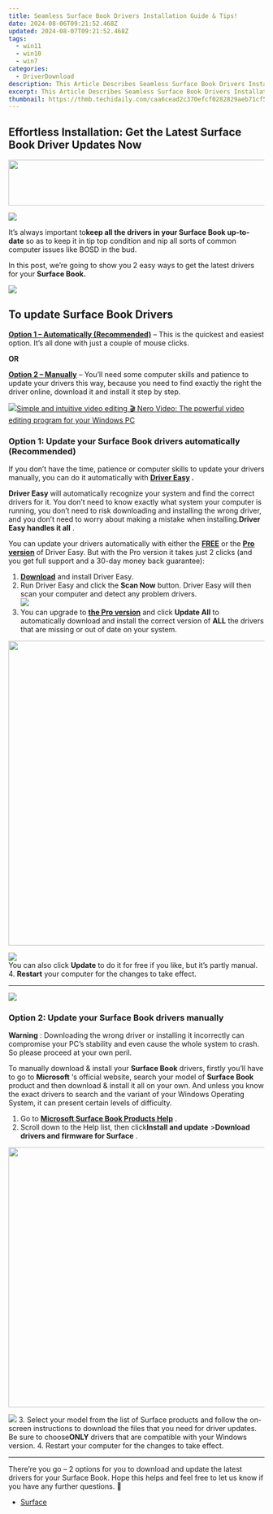 ```yaml
---
title: Seamless Surface Book Drivers Installation Guide & Tips!
date: 2024-08-06T09:21:52.468Z
updated: 2024-08-07T09:21:52.468Z
tags:
  - win11
  - win10
  - win7
categories:
  - DriverDownload
description: This Article Describes Seamless Surface Book Drivers Installation Guide & Tips!
excerpt: This Article Describes Seamless Surface Book Drivers Installation Guide & Tips!
thumbnail: https://thmb.techidaily.com/caa6cead2c370efcf0282829aeb71cf5fae19a07fa272224ebe494dc43e30123.jpg
---
```


## Effortless Installation: Get the Latest Surface Book Driver Updates Now

<!-- affiliate ads begin -->
<a href="https://natural-cycles.sjv.io/c/5597632/2072200/17885" target="_top" id="2072200"><img src="//a.impactradius-go.com/display-ad/17885-2072200" border="0" alt="" width="728" height="90"/></a><img height="0" width="0" src="https://imp.pxf.io/i/5597632/2072200/17885" style="position:absolute;visibility:hidden;" border="0" />
<!-- affiliate ads end -->
![](https://images.drivereasy.com/wp-content/uploads/2018/11/img_5bf7cf002737a.jpg)

 It’s always important to**keep all the drivers in your Surface Book up-to-date** so as to keep it in tip top condition and nip all sorts of common computer issues like BOSD in the bud.

 In this post, we’re going to show you 2 easy ways to get the latest drivers for your **Surface Book.**

<!-- affiliate ads begin -->
<a href="https://secure.2checkout.com/order/checkout.php?PRODS=4940312&QTY=1&AFFILIATE=108875&CART=1"><img src="https://secure.avangate.com/images/merchant/333ac5d90817d69113471fbb6e531bee/sps-partnership-728x90eng.png" border="0"></a>
<!-- affiliate ads end -->
## To update Surface Book Drivers

**[Option 1 – Automatically (Recommended)](https://www.drivereasy.com/knowledge/surface-book-drivers-download-update-easily/#O1)**  –  This is the quickest and easiest option. It’s all done with just a couple of mouse clicks.

**OR**

[**Option 2 – Manually**](https://tools.techidaily.com/drivereasy/download/) –  You’ll need some computer skills and patience to update your drivers this way, because you need to find exactly the right the driver online, download it and install it step by step.

<!-- affiliate ads begin -->
<a href="https://store.nero.com/order/checkout.php?PRODS=42296685&QTY=1&AFFILIATE=108875&CART=1"><img src="http://cdnwww.nero.com/nero-com-wAssets/img/banners/2022/video-pp/ScreenshotSlider/Nero-Video-Advanced-editing.JPG" border="0">Simple and intuitive video editing
🎬 Nero Video:
The powerful video editing program for your Windows PC</a>
<!-- affiliate ads end -->
### **Option 1: Update your Surface Book drivers automatically (Recommended)**

 If you don’t have the time, patience or computer skills to update your drivers manually, you can do it automatically with **[Driver Easy](https://tools.techidaily.com/drivereasy/download/) .**

**Driver Easy**   will automatically recognize your system and find the correct drivers for it. You don’t need to know exactly what system your computer is running, you don’t need to risk downloading and installing the wrong driver, and you don’t need to worry about making a mistake when installing.**Driver Easy handles it all** .

 You can update your drivers automatically with either the **[FREE](https://tools.techidaily.com/drivereasy/download/)**  or the **[Pro version](https://tools.techidaily.com/drivereasy/download/)**  of Driver Easy. But with the Pro version it takes just 2 clicks (and you get full support and a 30-day money back guarantee):

1. **[Download](https://tools.techidaily.com/drivereasy/download/)**  and install Driver Easy.
2. Run Driver Easy and click the **Scan Now** button. Driver Easy will then scan your computer and detect any problem drivers.  
![](https://images.drivereasy.com/wp-content/uploads/2018/11/img_5bf7bbe94614e.jpg)
3. You can upgrade to **[the Pro version](https://tools.techidaily.com/drivereasy/download/)**  and click **Update All** to automatically download and install the correct version of **ALL**  the drivers that are missing or out of date on your system.  
<!-- affiliate ads begin -->
<a href="https://appsumo.8odi.net/c/5597632/2082541/7443" target="_top" id="2082541"><img src="//a.impactradius-go.com/display-ad/7443-2082541" border="0" alt="" width="1200" height="600"/></a><img height="0" width="0" src="https://appsumo.8odi.net/i/5597632/2082541/7443" style="position:absolute;visibility:hidden;" border="0" />
<!-- affiliate ads end -->
![](https://images.drivereasy.com/wp-content/uploads/2018/11/img_5bf7cabf4d114.jpg)  
 You can also click **Update** to do it for free if you like, but it’s partly manual.
4. **Restart**   your computer for the changes to take effect.

---

<!-- affiliate ads begin -->
<a href="https://store.massmailsoftware.com/order/checkout.php?PRODS=1047974&QTY=1&AFFILIATE=108875&CART=1"><img src="https://secure.avangate.com/images/merchant/dc87c13749315c7217cdc4ac692e704c/banera_for_partners-04_%281%29.jpg" border="0"></a>
<!-- affiliate ads end -->
### **Option 2: Update your Surface Book drivers manually**

**Warning** : Downloading the wrong driver or installing it incorrectly can compromise your PC’s stability and even cause the whole system to crash. So please proceed at your own peril.

To manually download & install your **Surface Book**  drivers, firstly you’ll have to go to **Microsoft**  ‘s official website, search your model of **Surface Book**  product and then download & install it all on your own.  And unless you know the exact drivers to search and the variant of your Windows Operating System, it can present certain levels of difficulty.

1. Go to **[Microsoft Surface Book Products Help](https://support.microsoft.com/en-us/hub/4295272/surface-book-products-help)**  .
2. Scroll down to the Help list, then click**Install and update** \>**Download drivers and firmware for Surface** .  
<!-- affiliate ads begin -->
<a href="https://ephamedtechinc.pxf.io/c/5597632/2095369/26400" target="_top" id="2095369"><img src="//a.impactradius-go.com/display-ad/26400-2095369" border="0" alt="" width="1024" height="512"/></a><img height="0" width="0" src="https://imp.pxf.io/i/5597632/2095369/26400" style="position:absolute;visibility:hidden;" border="0" />
<!-- affiliate ads end -->
![](https://images.drivereasy.com/wp-content/uploads/2018/11/img_5bf7ccdf679a7.jpg)
3. Select your model from the list of Surface products and follow the on-screen instructions to download the files that you need for driver updates.  
 Be sure to choose**ONLY** drivers that are compatible with your Windows version.
4. Restart your computer for the changes to take effect.

---

 There’re you go – 2 options for you to download and update the latest drivers for your Surface Book. Hope this helps and feel free to let us know if you have any further questions. 🙂

* [Surface](https://tools.techidaily.com/drivereasy/download/)

<ins class="adsbygoogle"
     style="display:block"
     data-ad-format="autorelaxed"
     data-ad-client="ca-pub-7571918770474297"
     data-ad-slot="1223367746"></ins>



<ins class="adsbygoogle"
     style="display:block"
     data-ad-client="ca-pub-7571918770474297"
     data-ad-slot="8358498916"
     data-ad-format="auto"
     data-full-width-responsive="true"></ins>

